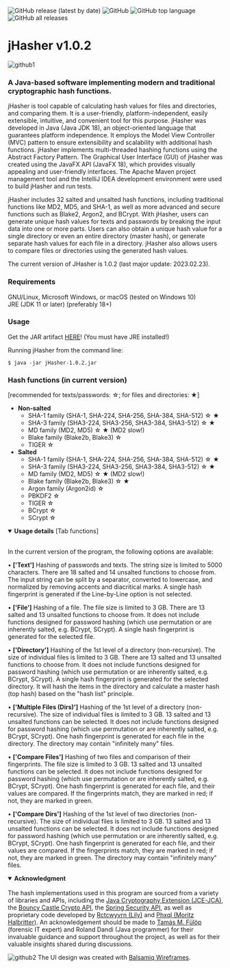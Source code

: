 ![GitHub release (latest by date)](https://img.shields.io/github/v/release/endreth/jHasher) ![GitHub](https://img.shields.io/github/license/endreth/jHasher) ![GitHub top language](https://img.shields.io/github/languages/top/endreth/jHasher?style=plastic) ![GitHub all releases](https://img.shields.io/github/downloads/endreth/jHasher/total)

# jHasher v1.0.2

![github1](https://user-images.githubusercontent.com/104054427/227722419-6464aaf7-7a3e-4e3f-884b-06a48f872cc1.png)

### A Java-based software implementing modern and traditional cryptographic hash functions.

jHasher is tool capable of calculating hash values for files and directories, and comparing them. It is a user-friendly, platform-independent, easily extensible, intuitive, and convenient tool for this purpose. jHasher was developed in Java (Java JDK 18), an object-oriented language that guarantees platform independence. It employs the Model View Controller (MVC) pattern to ensure extensibility and scalability with additional hash functions. jHasher implements multi-threaded hashing functions using the Abstract Factory Pattern. The Graphical User Interface (GUI) of jHasher was created using the JavaFX API (JavaFX 18), which provides visually appealing and user-friendly interfaces. The Apache Maven project management tool and the IntelliJ IDEA development environment were used to build jHasher and run tests.

jHasher includes 32 salted and unsalted hash functions, including traditional functions like MD2, MD5, and SHA-1, as well as more advanced and secure functions such as Blake2, Argon2, and BCrypt. With jHasher, users can generate unique hash values for texts and passwords by breaking the input data into one or more parts. Users can also obtain a unique hash value for a single directory or even an entire directory (master hash), or generate separate hash values for each file in a directory. jHasher also allows users to compare files or directories using the generated hash values.

The current version of JHasher is 1.0.2 (last major update: 2023.02.23).
### Requirements
GNU/Linux, Microsoft Windows, or macOS (tested on Windows 10)<br>
JRE (JDK 11 or later) (preferably 18+)<br>
### Usage

Get the JAR artifact [HERE](https://github.com/endreth/jHasher/blob/master/jHasher-v1.0.2.jar)! (You must have JRE installed!)

Running jHasher from the command line:
```
$ java -jar jHasher-1.0.2.jar
```

### Hash functions (in current version)
[recommended for texts/passwords: &star;; for files and directories: &starf;]
- <b>Non-salted</b>
    - SHA-1 family (SHA-1, SHA-224, SHA-256, SHA-384, SHA-512) &star; &starf;
    - SHA-3 family (SHA3-224, SHA3-256, SHA3-384, SHA3-512) &star; &starf;
    - MD family (MD2, MD5) &star; &starf; (MD2 slow!)
    - Blake family (Blake2b, Blake3) &star;
    - TIGER &star;
- <b>Salted</b>
    - SHA-1 family (SHA-1, SHA-224, SHA-256, SHA-384, SHA-512) &star; &starf;
    - SHA-3 family (SHA3-224, SHA3-256, SHA3-384, SHA3-512) &star; &starf;
    - MD family (MD2, MD5) &star; &starf; (MD2 slow!)
    - Blake family (Blake2b, Blake3) &star; &starf;
    - Argon family (Argon2id) &star;
    - PBKDF2 &star;
    - TIGER &star;
    - BCrypt &star;
    - SCrypt &star;

<details open>
<summary><b>Usage details</b> [Tab functions]</summary><br>

In the current version of the program, the following options are available:

• <b>['Text']</b> Hashing of passwords and texts. The string size is limited to 5000 characters. There are 18 salted and 14 unsalted functions to choose from. The input string can be split by a separator, converted to lowercase, and normalized by removing accents and diacritical marks. A single hash fingerprint is generated if the Line-by-Line option is not selected.

• <b>['File']</b> Hashing of a file. The file size is limited to 3 GB. There are 13 salted and 13 unsalted functions to choose from. It does not include functions designed for password hashing (which use permutation or are inherently salted, e.g. BCrypt, SCrypt). A single hash fingerprint is generated for the selected file.

• <b>['Directory']</b> Hashing of the 1st level of a directory (non-recursive). The size of individual files is limited to 3 GB. There are 13 salted and 13 unsalted functions to choose from. It does not include functions designed for password hashing (which use permutation or are inherently salted, e.g. BCrypt, SCrypt). A single hash fingerprint is generated for the selected directory. It will hash the items in the directory and calculate a master hash (top hash) based on the "hash list" principle.

• <b>['Multiple Files (Dirs)']</b> Hashing of the 1st level of a directory (non-recursive). The size of individual files is limited to 3 GB. 13 salted and 13 unsalted functions can be selected. It does not include functions designed for password hashing (which use permutation or are inherently salted, e.g. BCrypt, SCrypt). One hash fingerprint is generated for each file in the directory. The directory may contain "infinitely many" files.

• <b>['Compare Files']</b> Hashing of two files and comparison of their fingerprints. The file size is limited to 3 GB. 13 salted and 13 unsalted functions can be selected. It does not include functions designed for password hashing (which use permutation or are inherently salted, e.g. BCrypt, SCrypt). One hash fingerprint is generated for each file, and their values are compared. If the fingerprints match, they are marked in red; if not, they are marked in green.

• <b>['Compare Dirs']</b> Hashing of the 1st level of two directories (non-recursive). The size of individual files is limited to 3 GB. 13 salted and 13 unsalted functions can be selected. It does not include functions designed for password hashing (which use permutation or are inherently salted, e.g. BCrypt, SCrypt). One hash fingerprint is generated for each file, and their values are compared. If the fingerprints match, they are marked in red; if not, they are marked in green. The directory may contain "infinitely many" files.

</details>

<details open>
<summary><b>Acknowledgment</b></summary><br>
The hash implementations used in this program are sourced from a variety of libraries and APIs, including the <a href="https://docs.oracle.com/en/java/javase/18/security/java-cryptography-architecture-jca-reference-guide.html#GUID-2BCFDD85-D533-4E6C-8CE9-29990DEB0190">Java Cryptography Extension (JCE-JCA)</a>, the <a href="https://www.bouncycastle.org/">Bouncy Castle Crypto API</a>, the <a href="https://docs.spring.io/spring-security/reference/">Spring Security API</a>, as well as proprietary code developed by <a href="https://github.com/rctcwyvrn">Rctcwyvrn (Lily)</a> and <a href="https://github.com/phxql">Phxql (Moritz Halbritter)</a>. An acknowledgement should be made to <a href="https://igazsagugyi-szakerto.hu/">Tamás M. Fülöp</a> (forensic IT expert) and Roland Dandi (Java programmer) for their invaluable guidance and support throughout the project, as well as for their valuable insights shared during discussions.
    
</details>

![github2](https://user-images.githubusercontent.com/104054427/227724910-a71f13dc-76ed-4a86-9e2a-61253ee4dead.png)
The UI design was created with [Balsamiq Wireframes](https://balsamiq.com/).
